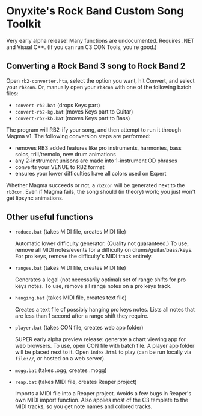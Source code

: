 # Onyxite's Rock Band Custom Song Toolkit

Very early alpha release! Many functions are undocumented.
Requires .NET and Visual C++. (If you can run C3 CON Tools, you're good.)

## Converting a Rock Band 3 song to Rock Band 2

Open `rb2-converter.hta`, select the option you want, hit Convert, and select your `rb3con`.
Or, manually open your `rb3con` with one of the following batch files:

  * `convert-rb2.bat` (drops Keys part)
  * `convert-rb2-kg.bat` (moves Keys part to Guitar)
  * `convert-rb2-kb.bat` (moves Keys part to Bass)

The program will RB2-ify your song, and then attempt to run it through Magma v1.
The following conversion steps are performed:

  * removes RB3 added features like pro instruments, harmonies, bass solos,
    trill/tremolo, new drum animations
  * any 2-instrument unisons are made into 1-instrument OD phrases
  * converts your VENUE to RB2 format
  * ensures your lower difficulties have all colors used on Expert

Whether Magma succeeds or not, a `rb2con` will be generated next to the `rb3con`.
Even if Magma fails, the song should (in theory) work; you just won't get lipsync animations.

## Other useful functions

  * `reduce.bat` (takes MIDI file, creates MIDI file)

    Automatic lower difficulty generator. (Quality not guaranteed.)
    To use, remove all MIDI notes/events for a difficulty on drums/guitar/bass/keys.
    For pro keys, remove the difficulty's MIDI track entirely.

  * `ranges.bat` (takes MIDI file, creates MIDI file)

    Generates a legal (not necessarily optimal) set of range shifts for pro keys notes.
    To use, remove all range notes on a pro keys track.

  * `hanging.bat` (takes MIDI file, creates text file)

    Creates a text file of possibly hanging pro keys notes.
    Lists all notes that are less than 1 second after a range shift they require.

  * `player.bat` (takes CON file, creates web app folder)

    SUPER early alpha preview release: generate a chart viewing app for web browsers.
    To use, open CON file with batch file. A player app folder will be placed next to it.
    Open `index.html` to play (can be run locally via `file://`, or hosted on a web server).

  * `mogg.bat` (takes .ogg, creates .mogg)

  * `reap.bat` (takes MIDI file, creates Reaper project)

    Imports a MIDI file into a Reaper project.
    Avoids a few bugs in Reaper's own MIDI import function.
    Also applies most of the C3 template to the MIDI tracks,
    so you get note names and colored tracks.

